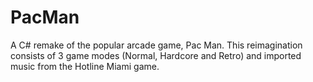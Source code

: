 # PacMan
A C# remake of the popular arcade game, Pac Man. This reimagination consists of 3 game modes (Normal, Hardcore and Retro) and imported music from the Hotline Miami game.
